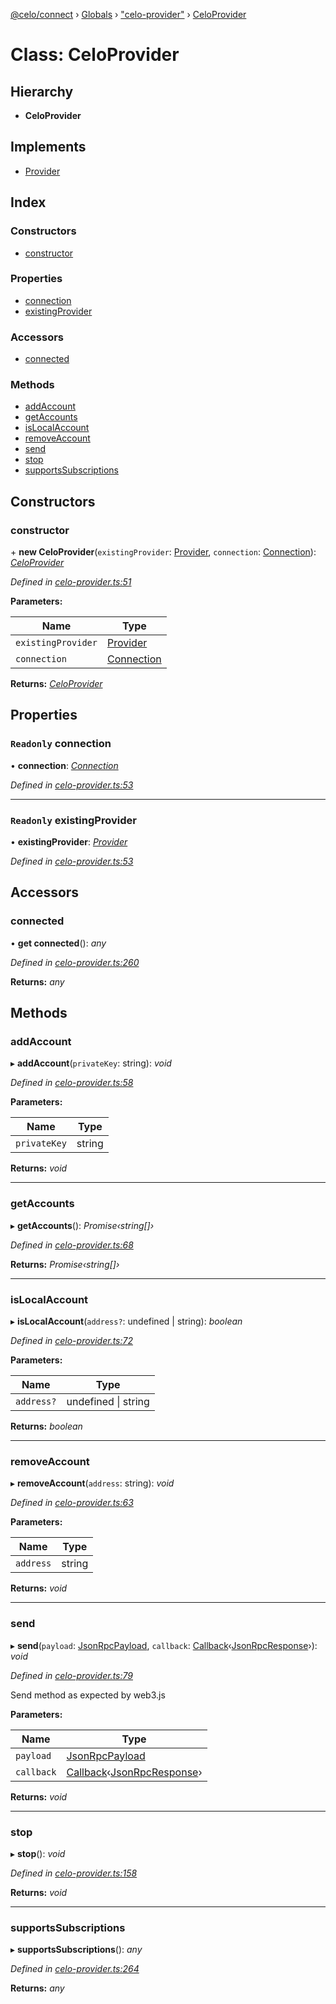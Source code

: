 [@celo/connect](../README.md) › [Globals](../globals.md) › ["celo-provider"](../modules/_celo_provider_.md) › [CeloProvider](_celo_provider_.celoprovider.md)

# Class: CeloProvider

## Hierarchy

* **CeloProvider**

## Implements

* [Provider](../interfaces/_types_.provider.md)

## Index

### Constructors

* [constructor](_celo_provider_.celoprovider.md#constructor)

### Properties

* [connection](_celo_provider_.celoprovider.md#readonly-connection)
* [existingProvider](_celo_provider_.celoprovider.md#readonly-existingprovider)

### Accessors

* [connected](_celo_provider_.celoprovider.md#connected)

### Methods

* [addAccount](_celo_provider_.celoprovider.md#addaccount)
* [getAccounts](_celo_provider_.celoprovider.md#getaccounts)
* [isLocalAccount](_celo_provider_.celoprovider.md#islocalaccount)
* [removeAccount](_celo_provider_.celoprovider.md#removeaccount)
* [send](_celo_provider_.celoprovider.md#send)
* [stop](_celo_provider_.celoprovider.md#stop)
* [supportsSubscriptions](_celo_provider_.celoprovider.md#supportssubscriptions)

## Constructors

###  constructor

\+ **new CeloProvider**(`existingProvider`: [Provider](../interfaces/_types_.provider.md), `connection`: [Connection](_connection_.connection.md)): *[CeloProvider](_celo_provider_.celoprovider.md)*

*Defined in [celo-provider.ts:51](https://github.com/celo-org/celo-monorepo/blob/master/packages/sdk/connect/src/celo-provider.ts#L51)*

**Parameters:**

Name | Type |
------ | ------ |
`existingProvider` | [Provider](../interfaces/_types_.provider.md) |
`connection` | [Connection](_connection_.connection.md) |

**Returns:** *[CeloProvider](_celo_provider_.celoprovider.md)*

## Properties

### `Readonly` connection

• **connection**: *[Connection](_connection_.connection.md)*

*Defined in [celo-provider.ts:53](https://github.com/celo-org/celo-monorepo/blob/master/packages/sdk/connect/src/celo-provider.ts#L53)*

___

### `Readonly` existingProvider

• **existingProvider**: *[Provider](../interfaces/_types_.provider.md)*

*Defined in [celo-provider.ts:53](https://github.com/celo-org/celo-monorepo/blob/master/packages/sdk/connect/src/celo-provider.ts#L53)*

## Accessors

###  connected

• **get connected**(): *any*

*Defined in [celo-provider.ts:260](https://github.com/celo-org/celo-monorepo/blob/master/packages/sdk/connect/src/celo-provider.ts#L260)*

**Returns:** *any*

## Methods

###  addAccount

▸ **addAccount**(`privateKey`: string): *void*

*Defined in [celo-provider.ts:58](https://github.com/celo-org/celo-monorepo/blob/master/packages/sdk/connect/src/celo-provider.ts#L58)*

**Parameters:**

Name | Type |
------ | ------ |
`privateKey` | string |

**Returns:** *void*

___

###  getAccounts

▸ **getAccounts**(): *Promise‹string[]›*

*Defined in [celo-provider.ts:68](https://github.com/celo-org/celo-monorepo/blob/master/packages/sdk/connect/src/celo-provider.ts#L68)*

**Returns:** *Promise‹string[]›*

___

###  isLocalAccount

▸ **isLocalAccount**(`address?`: undefined | string): *boolean*

*Defined in [celo-provider.ts:72](https://github.com/celo-org/celo-monorepo/blob/master/packages/sdk/connect/src/celo-provider.ts#L72)*

**Parameters:**

Name | Type |
------ | ------ |
`address?` | undefined &#124; string |

**Returns:** *boolean*

___

###  removeAccount

▸ **removeAccount**(`address`: string): *void*

*Defined in [celo-provider.ts:63](https://github.com/celo-org/celo-monorepo/blob/master/packages/sdk/connect/src/celo-provider.ts#L63)*

**Parameters:**

Name | Type |
------ | ------ |
`address` | string |

**Returns:** *void*

___

###  send

▸ **send**(`payload`: [JsonRpcPayload](../interfaces/_types_.jsonrpcpayload.md), `callback`: [Callback](../modules/_types_.md#callback)‹[JsonRpcResponse](../interfaces/_types_.jsonrpcresponse.md)›): *void*

*Defined in [celo-provider.ts:79](https://github.com/celo-org/celo-monorepo/blob/master/packages/sdk/connect/src/celo-provider.ts#L79)*

Send method as expected by web3.js

**Parameters:**

Name | Type |
------ | ------ |
`payload` | [JsonRpcPayload](../interfaces/_types_.jsonrpcpayload.md) |
`callback` | [Callback](../modules/_types_.md#callback)‹[JsonRpcResponse](../interfaces/_types_.jsonrpcresponse.md)› |

**Returns:** *void*

___

###  stop

▸ **stop**(): *void*

*Defined in [celo-provider.ts:158](https://github.com/celo-org/celo-monorepo/blob/master/packages/sdk/connect/src/celo-provider.ts#L158)*

**Returns:** *void*

___

###  supportsSubscriptions

▸ **supportsSubscriptions**(): *any*

*Defined in [celo-provider.ts:264](https://github.com/celo-org/celo-monorepo/blob/master/packages/sdk/connect/src/celo-provider.ts#L264)*

**Returns:** *any*
